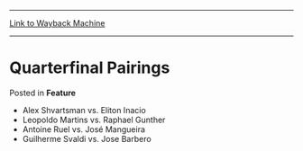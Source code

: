 
---
[Link to Wayback Machine](https://web.archive.org/web/20190605022050/https://magic.wizards.com/en/articles/archive/feature/quarterfinal-pairings-2000-01-01)

[_metadata_:wayback_url]:- "https://magic.wizards.com/en/articles/archive/feature/quarterfinal-pairings-2000-01-01"
[_metadata_:wayback_raw_url]:- "https://web.archive.org/web/20190605022050id_/https://magic.wizards.com/en/articles/archive/feature/quarterfinal-pairings-2000-01-01"
[_metadata_:wayback_capture_timestamp]:- "2019-06-05 02:20:50+00:00"
[_metadata_:description]:- "Alex Shvartsman vs. Eliton Inacio Leopoldo Martins vs. Raphael Gunther Antoine Ruel vs. José Mangueira Guilherme Svaldi vs. Jose Barbero"
[_metadata_:generator]:- "Drupal 7 (http://drupal.org)"
[_metadata_:publish_date]:- "2000-01-01"
---


Quarterfinal Pairings
=====================



 Posted in **Feature**












* Alex Shvartsman vs. Eliton Inacio
* Leopoldo Martins vs. Raphael Gunther
* Antoine Ruel vs. José Mangueira
* Guilherme Svaldi vs. Jose Barbero






